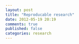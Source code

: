 ```yaml
---
layout: post
title: "Reproducable research"
date: 2012-05-19 20:19
comments: true
published: false
categories: research
---
```



